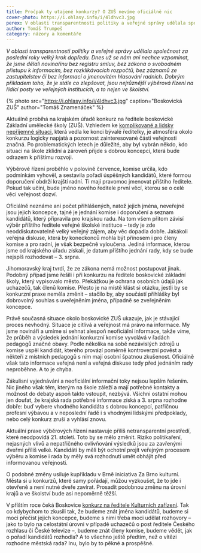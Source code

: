 ```yaml
---
title: Pročpak ty utajené konkurzy? O ZUŠ nevíme oficiálně nic
cover-photo: https://i.ohlasy.info/i/4ldhvc3.jpg
perex: V oblasti transparentnosti politiky a veřejné správy udělala společnost za poslední roky velký krok dopředu. Není čas otevřít pomyslné dveře i ke konkurzům na řídící posty ve veřejných institucích?
author: Tomáš Trumpeš
category: názory a komentáře
---
```


*V oblasti transparentnosti politiky a veřejné správy udělala společnost za poslední roky velký krok dopředu. Dnes už se nám ani nechce vzpomínat, že jsme dělali novinařinu bez registru smluv, bez zákona o svobodném přístupu k informacím, bez rozklikávacích rozpočtů, bez záznamů ze zastupitelstev či bez informací o jmenovitém hlasování radních. Dobrým příkladem toho, že je stále co zlepšovat, jsou nejrůznější výběrová řízení na řídící posty ve veřejných institucích, a to nejen ve školství.*

{% photo src="https://i.ohlasy.info/i/4ldhvc3.jpg" caption="Boskovická ZUŠ" author="Tomáš Znamenáček" %}

Aktuálně probíhá na krajském úřadě konkurz na ředitele boskovické Základní umělecké školy (ZUŠ). Vzhledem ke [komplikované a lidsky nepříjemné situaci](https://ohlasy.info/clanky/2019/12/sikana-zus.html), která vedla ke konci bývalé ředitelky, je atmosféra okolo konkurzu logicky napjatá a pozornost zainteresované části veřejnosti značná. Po problematických letech je důležité, aby byl vybrán někdo, kdo situaci na škole zklidní a zároveň přijde s dobrou koncepcí, která bude odrazem k příštímu rozvoji.

Výběrové řízení proběhlo v polovině července, komise určila, kdo podmínkám vyhověl, a sestavila pořadí úspěšných kandidátů, které formou doporučení obdrží krajští radní. Ti mají pravomoc jmenovat příštího ředitele. Pokud tak učiní, bude jméno nového ředitele první věcí, kterou se o celé věci veřejnost dozví.

Oficiálně neznáme ani počet přihlášených, natož jejich jména, neveřejné jsou jejich koncepce, tajné je jednání komise i doporučení a seznam kandidátů, který připravila pro krajskou radu. Na tom všem přitom závisí výběr příštího ředitele veřejné školské instituce – tedy je zde neoddiskutovatelně velký veřejný zájem, aby věc dopadla dobře. Jakákoli veřejná diskuse, která by koneckonců mohla být přínosem i pro členy komise a pro radní, je však bezpečně vyloučena. Jediná informace, kterou jsme od krajského úřadu získali, je datum příštího jednání rady, kdy se bude nejspíš rozhodovat – 3. srpna.

Jihomoravský kraj tvrdí, že ze zákona nemá možnost postupovat jinak. Podobný případ jsme řešili i při konkurzu na ředitele boskovické základní školy, který vypisovalo město. Překážkou je ochrana osobních údajů jak uchazečů, tak členů komise. Přesto je na místě klást si otázku, jestli by se konkurzní praxe neměla změnit – stačilo by, aby součástí přihlášky byl dobrovolný souhlas s uveřejněním jména, případně se zveřejněním koncepce.

Právě současná situace okolo boskovické ZUŠ ukazuje, jak je stávající proces nevhodný. Situace je citlivá a veřejnost má právo na informace. My jsme novináři a umíme si sehnat alespoň neoficiální informace, takže víme, že průběh a výsledek jednání konkurzní komise vyvolává v řadách pedagogů značné obavy. Podle několika na sobě nezávislých zdrojů u komise uspěl kandidát, kterého provází poměrně kontroverzní pověst a někteří z místních pedagogů s ním mají osobní špatnou zkušenost. Oficiálně však tato informace veřejná není a veřejná diskuse tedy před jednáním rady neproběhne. A to je chyba.

Zákulisní vyjednávání a neoficiální informační toky nejsou lepším řešením. Nic jiného však těm, kterým na škole záleží a mají potřebné kontakty a možnost do debaty aspoň takto vstoupit, nezbývá. Všichni ostatní mohou jen doufat, že krajská rada potřebné informace získá a 3. srpna rozhodne dobře: buď vybere vhodného kandidáta s dobrou koncepcí, patřičnou profesní výbavou a v neposlední řadě i s vhodnými lidskými předpoklady, nebo celý konkurz zruší a vyhlásí znovu.

Aktuální praxe výběrových řízení nastavuje příliš netransparentní prostředí, které neodpovídá 21. století. Toto by se mělo změnit. Riziko politikaření, nejasných vlivů a nepatřičného ovlivňování výsledků jsou za zavřenými dveřmi příliš velké. Kandidáti by měli být ochotní projít veřejným procesem výběru a komise i rada by měly svá rozhodnutí umět obhájit před informovanou veřejností.

O podobné změny usiluje kupříkladu v Brně iniciativa Za Brno kulturní. Města si u konkurzů, které samy pořádají, můžou vyzkoušet, že to jde i otevřeně a není nutné dveře zavírat. Prosadit podobnou změnu na úrovni krajů a ve školství bude asi nepoměrně těžší.

V příštím roce čeká Boskovice [konkurz na ředitele Kulturních zařízení](https://ohlasy.info/clanky/2020/01/reditel-kzmb.html). Tak co kdybychom to zkusili tak, že budeme znát jména kandidátů, budeme si moci přečíst jejich koncepce, budeme s nimi třeba moci udělat rozhovory – jako to bylo na celostátní úrovni v případě uchazečů o post ředitele Českého rozhlasu či České televize –, budeme znát členy komise, budeme vědět, jak o pořadí kandidátů rozhodla? A to všechno ještě předtím, než o vítězi rozhodne městská rada? Inu, bylo by to pěkné a prospěšné.
